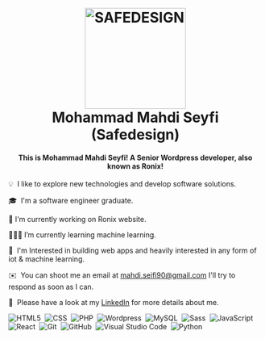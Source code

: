 <h1 align="center">
  <br>
  <a href="https://safedesign.company/"><img src="https://safedesign.company/wp-content/uploads/2022/12/ezgif.com-gif-maker.png" alt="SAFEDESIGN" width="200"></a>
  <br>
  Mohammad Mahdi Seyfi (Safedesign)
</h1>

<h4 align="center">This is Mohammad Mahdi Seyfi! A Senior Wordpress developer, also known as Ronix!</h4>


💡 &nbsp;I like to explore new technologies and develop software solutions.

🎓 &nbsp;I'm a software engineer graduate.

🔭 I'm currently working on Ronix website.

👨🏻‍💻 I’m currently learning machine learning.

🌱 &nbsp;I'm Interested in building web apps and heavily interested in any form of iot & machine learning.

✉️ &nbsp;You can shoot me an email at mahdi.seifi90@gmail.com I'll try to respond as soon as I can.

📄 &nbsp;Please have a look at my [LinkedIn](https://www.linkedin.com/in/mohamad-mahdi-362339190//) for more details about me.

![HTML5](https://img.shields.io/badge/-HTML5-05122A?style=flat&logo=HTML5)&nbsp;
![CSS](https://img.shields.io/badge/-CSS-05122A?style=flat&logo=CSS3&logoColor=1572B6)&nbsp;
![PHP](https://img.shields.io/badge/php-%23777BB4.svg)&nbsp;
![Wordpress](https://img.shields.io/badge/wordpress-blue?logo=wordpress&logoColor=%2361DAFB)&nbsp;
![MySQL](https://img.shields.io/badge/mysql-%2300f.svg)&nbsp;
![Sass](https://img.shields.io/badge/-Sass-05122A?style=flat&logo=Sass)&nbsp;
![JavaScript](https://img.shields.io/badge/-JavaScript-05122A?style=flat&logo=javascript)&nbsp;
![React](https://img.shields.io/badge/-React-05122A?style=flat&logo=react)&nbsp;
![Git](https://img.shields.io/badge/-Git-05122A?style=flat&logo=git)&nbsp;
![GitHub](https://img.shields.io/badge/-GitHub-05122A?style=flat&logo=github)&nbsp;
![Visual Studio Code](https://img.shields.io/badge/-Visual%20Studio%20Code-05122A?style=flat&logo=visual-studio-code&logoColor=007ACC)&nbsp;
![Python](https://img.shields.io/badge/-Python-05122A?style=flat&logo=react)&nbsp;






